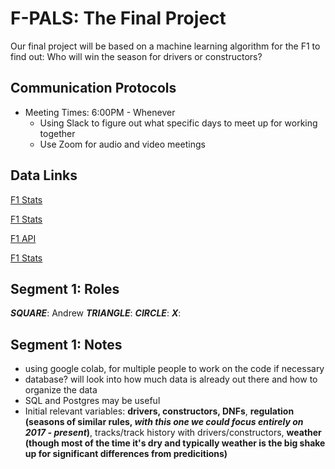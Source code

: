 # F-PALS: The Final Project
Our final project will be based on a machine learning algorithm for the F1 to find out: Who will win the season for drivers or constructors?

## Communication Protocols
* Meeting Times: 6:00PM - Whenever
  * Using Slack to figure out what specific days to meet up for working together
  * Use Zoom for audio and video meetings

## Data Links
[F1 Stats](https://www.racing-reference.info/f1-series/)

[F1 Stats](https://www.racing-statistics.com/en)

[F1 API](http://ergast.com/mrd/)

[F1 Stats](https://www.kaggle.com/rohanrao/formula-1-world-championship-1950-2020)


## Segment 1: Roles
__*SQUARE*__: Andrew
__*TRIANGLE*__:
__*CIRCLE*__:
__*X*__:

## Segment 1: Notes
* using google colab, for multiple people to work on the code if necessary
* database? will look into how much data is already out there and how to organize the data
* SQL and Postgres may be useful
* Initial relevant variables: __drivers, constructors, DNFs__, __regulation (seasons of similar rules, *with this one we could focus entirely on 2017 - present*)__, tracks/track history with drivers/constructors, __weather (though most of the time it's dry and typically weather is the big shake up for significant differences from predicitions)__
